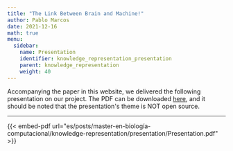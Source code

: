 ```yaml
---
title: "The Link Between Brain and Machine!"
author: Pablo Marcos
date: 2021-12-16
math: true
menu:
  sidebar:
    name: Presentation
    identifier: knowledge_representation_presentation
    parent: knowledge_representation
    weight: 40
---
```


Accompanying the paper in this website, we delivered the following presentation on our project. The PDF can be downloaded [here](./Presentation.pdf), and it should be noted that the presentation's theme is NOT open source.

---

{{< embed-pdf url="es/posts/master-en-biología-computacional/knowledge-representation/presentation/Presentation.pdf" >}}
